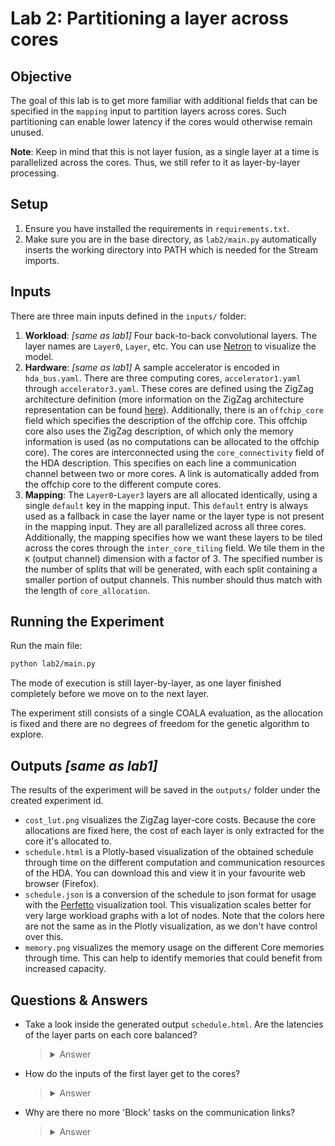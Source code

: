 # Lab 2: Partitioning a layer across cores

## Objective
The goal of this lab is to get more familiar with additional fields that can be specified in the `mapping` input to partition layers across cores. Such partitioning can enable lower latency if the cores would otherwise remain unused.

**Note**: Keep in mind that this is not layer fusion, as a single layer at a time is parallelized across the cores. Thus, we still refer to it as layer-by-layer processing.

## Setup
1. Ensure you have installed the requirements in `requirements.txt`.
2. Make sure you are in the base directory, as `lab2/main.py` automatically inserts the working directory into PATH which is needed for the Stream imports.

## Inputs
There are three main inputs defined in the `inputs/` folder:
1. **Workload**: _[same as lab1]_ Four back-to-back convolutional layers. The layer names are `Layer0`, `Layer`, etc. You can use [Netron](https://netron.app) to visualize the model.
2. **Hardware**: _[same as lab1]_ A sample accelerator is encoded in `hda_bus.yaml`. There are three computing cores, `accelerator1.yaml` through `accelerator3.yaml`. These cores are defined using the ZigZag architecture definition (more information on the ZigZag architecture representation can be found [here](https://kuleuven-micas.github.io/zigzag/hardware.html)). Additionally, there is an `offchip_core` field which specifies the description of the offchip core. This offchip core also uses the ZigZag description, of which only the memory information is used (as no computations can be allocated to the offchip core). The cores are interconnected using the `core_connectivity` field of the HDA description. This specifies on each line a communication channel between two or more cores. A link is automatically added from the offchip core to the different compute cores.
3. **Mapping**: The `Layer0`-`Layer3` layers are all allocated identically, using a single `default` key in the mapping input. This `default` entry is always used as a fallback in case the layer name or the layer type is not present in the mapping input. They are all parallelized across all three cores. Additionally, the mapping specifies how we want these layers to be tiled across the cores through the `inter_core_tiling` field. We tile them in the `K` (output channel) dimension with a factor of 3. The specified number is the number of splits that will be generated, with each split containing a smaller portion of output channels. This number should thus match with the length of `core_allocation`.

## Running the Experiment
Run the main file:
``` bash
python lab2/main.py
```

The mode of execution is still layer-by-layer, as one layer finished completely before we move on to the next layer.

The experiment still consists of a single COALA evaluation, as the allocation is fixed and there are no degrees of freedom for the genetic algorithm to explore.

## Outputs _[same as lab1]_
The results of the experiment will be saved in the `outputs/` folder under the created experiment id.


- `cost_lut.png` visualizes the ZigZag layer-core costs. Because the core allocations are fixed here, the cost of each layer is only extracted for the core it's allocated to.
- `schedule.html` is a Plotly-based visualization of the obtained schedule through time on the different computation and communication resources of the HDA. You can download this and view it in your favourite web browser (Firefox). 
- `schedule.json` is a conversion of the schedule to json format for usage with the [Perfetto](https://ui.perfetto.dev/) visualization tool. This visualization scales better for very large workload graphs with a lot of nodes. Note that the colors here are not the same as in the Plotly visualization, as we don't have control over this.
- `memory.png` visualizes the memory usage on the different Core memories through time. This can help to identify memories that could benefit from increased capacity.

## Questions & Answers

- Take a look inside the generated output `schedule.html`. Are the latencies of the layer parts on each core balanced?
    > <details>
    > <summary>Answer</summary>
    >     
    > The latencies are not matched, as the cores have different dataflows which perform differently for the same layer part. Stream currently only supports equal partitioning through the mapping file input. Stream's internals do support unequal partitioning, though. If you're interested in unequal partitioning, take a look at the `TiledWorkloadGenerationStage` in `stream/stages/generation/tiled_workload_generation.py`.
    >   
    > </details>

- How do the inputs of the first layer get to the cores?
    > <details>
    > <summary>Answer</summary>
    >     
    > The inputs of the first layer are transferred using the offchip CommunicationLink named `Core(3) <-> Any` in the Plotly visualization. However, since the layer parts only differ in K, they require the same input activations. The COALA scheduler detects this behavior and 'broadcasts' this input tensor to all cores by reusing a previous task if it regards the same tensor.
    >   
    > </details>

- Why are there no more 'Block' tasks on the communication links?
    > <details>
    > <summary>Answer</summary>
    >     
    > The required and generated data for each part of the layers is smaller, and thus can fit completely within the core's memories. As such, the data is transferred to/from cores directly without requiring more tiling to fit in the core's memories.
    >   
    > </details>
